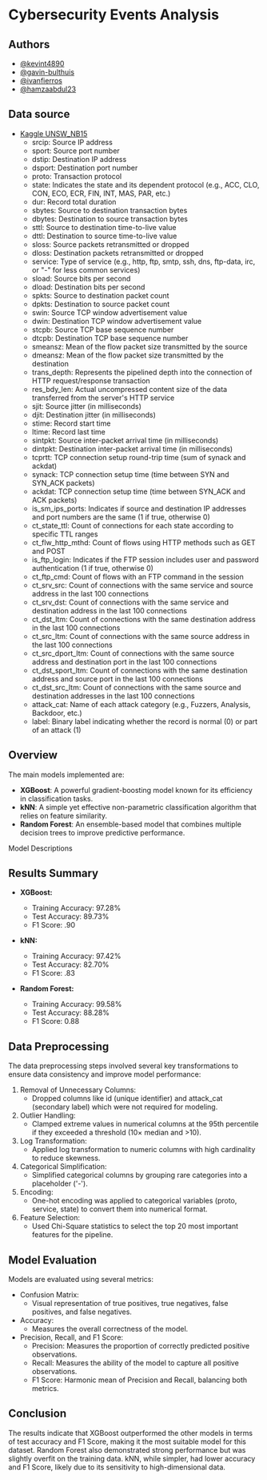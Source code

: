 # Cybersecurity Events Analysis

## Authors

- [@kevint4890](https://www.github.com/kevint4890)
- [@gavin-bulthuis](https://www.github.com/gavin-bulthuis)
- [@ivanfierros](https://github.com/ivanfierros)
- [@hamzaabdul23](https://github.com/hamzabdul23)

## Data source

- [Kaggle UNSW_NB15](https://www.kaggle.com/datasets/mrwellsdavid/unsw-nb15/data?select=UNSW_NB15_training-set.csv)
  * srcip: Source IP address
  * sport: Source port number
  * dstip: Destination IP address
  * dsport: Destination port number
  * proto: Transaction protocol
  * state: Indicates the state and its dependent protocol (e.g., ACC, CLO, CON, ECO, ECR, FIN, INT, MAS, PAR, etc.)
  * dur: Record total duration
  * sbytes: Source to destination transaction bytes
  * dbytes: Destination to source transaction bytes
  * sttl: Source to destination time-to-live value
  * dttl: Destination to source time-to-live value
  * sloss: Source packets retransmitted or dropped
  * dloss: Destination packets retransmitted or dropped
  * service: Type of service (e.g., http, ftp, smtp, ssh, dns, ftp-data, irc, or "-" for less common services)
  * sload: Source bits per second
  * dload: Destination bits per second
  * spkts: Source to destination packet count
  * dpkts: Destination to source packet count
  * swin: Source TCP window advertisement value
  * dwin: Destination TCP window advertisement value
  * stcpb: Source TCP base sequence number
  * dtcpb: Destination TCP base sequence number
  * smeansz: Mean of the flow packet size transmitted by the source
  * dmeansz: Mean of the flow packet size transmitted by the destination
  * trans_depth: Represents the pipelined depth into the connection of HTTP request/response transaction
  * res_bdy_len: Actual uncompressed content size of the data transferred from the server's HTTP service
  * sjit: Source jitter (in milliseconds)
  * djit: Destination jitter (in milliseconds)
  * stime: Record start time
  * ltime: Record last time
  * sintpkt: Source inter-packet arrival time (in milliseconds)
  * dintpkt: Destination inter-packet arrival time (in milliseconds)
  * tcprtt: TCP connection setup round-trip time (sum of synack and ackdat)
  * synack: TCP connection setup time (time between SYN and SYN_ACK packets)
  * ackdat: TCP connection setup time (time between SYN_ACK and ACK packets)
  * is_sm_ips_ports: Indicates if source and destination IP addresses and port numbers are the same (1 if true, otherwise 0)
  * ct_state_ttl: Count of connections for each state according to specific TTL ranges
  * ct_flw_http_mthd: Count of flows using HTTP methods such as GET and POST
  * is_ftp_login: Indicates if the FTP session includes user and password authentication (1 if true, otherwise 0)
  * ct_ftp_cmd: Count of flows with an FTP command in the session
  * ct_srv_src: Count of connections with the same service and source address in the last 100 connections
  * ct_srv_dst: Count of connections with the same service and destination address in the last 100 connections
  * ct_dst_ltm: Count of connections with the same destination address in the last 100 connections
  * ct_src_ltm: Count of connections with the same source address in the last 100 connections
  * ct_src_dport_ltm: Count of connections with the same source address and destination port in the last 100 connections
  * ct_dst_sport_ltm: Count of connections with the same destination address and source port in the last 100 connections
  * ct_dst_src_ltm: Count of connections with the same source and destination addresses in the last 100 connections
  * attack_cat: Name of each attack category (e.g., Fuzzers, Analysis, Backdoor, etc.)
  * label: Binary label indicating whether the record is normal (0) or part of an attack (1)

## Overview

The main models implemented are:
- **XGBoost**: A powerful gradient-boosting model known for its efficiency in classification tasks.
- **kNN**: A simple yet effective non-parametric classification algorithm that relies on feature similarity.
- **Random Forest**: An ensemble-based model that combines multiple decision trees to improve predictive performance.

Model Descriptions

## Results Summary
- **XGBoost:**
  - Training Accuracy: 97.28%
  - Test Accuracy: 89.73%
  - F1 Score: .90

- **kNN:**
  - Training Accuracy: 97.42%
  - Test Accuracy: 82.70%
  - F1 Score: .83

- **Random Forest:**
  - Training Accuracy: 99.58%
  - Test Accuracy: 88.28%
  - F1 Score: 0.88

## Data Preprocessing
The data preprocessing steps involved several key transformations to ensure data consistency and improve model performance:

  1. Removal of Unnecessary Columns:
      - Dropped columns like id (unique identifier) and attack_cat (secondary label) which were not required for modeling.
  2. Outlier Handling:
      * Clamped extreme values in numerical columns at the 95th percentile if they exceeded a threshold (10× median and >10).
  3. Log Transformation:
      * Applied log transformation to numeric columns with high cardinality to reduce skewness.
  4. Categorical Simplification:
      * Simplified categorical columns by grouping rare categories into a placeholder ('-').
  5. Encoding:
      * One-hot encoding was applied to categorical variables (proto, service, state) to convert them into numerical format.
  6. Feature Selection:
      * Used Chi-Square statistics to select the top 20 most important features for the pipeline.

## Model Evaluation
Models are evaluated using several metrics:
  * Confusion Matrix:
    * Visual representation of true positives, true negatives, false positives, and false negatives.
  * Accuracy:
    * Measures the overall correctness of the model.
  * Precision, Recall, and F1 Score:
    * Precision: Measures the proportion of correctly predicted positive observations.
    * Recall: Measures the ability of the model to capture all positive observations.
    * F1 Score: Harmonic mean of Precision and Recall, balancing both metrics.

## Conclusion
The results indicate that XGBoost outperformed the other models in terms of test accuracy and F1 Score, making it the most suitable model for this dataset. Random Forest also demonstrated strong performance but was slightly overfit on the training data. kNN, while simpler, had lower accuracy and F1 Score, likely due to its sensitivity to high-dimensional data.
